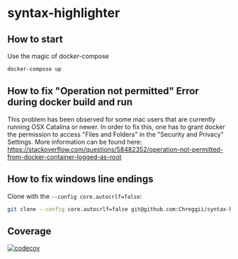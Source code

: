 # syntax-highlighter

## How to start

Use the magic of docker-compose

```bash
docker-compose up
```


## How to fix "Operation not permitted" Error during docker build and run
This problem has been observed for some mac users that are currently running OSX Catalina or newer. In order to fix this, one has to grant docker the permission to access "Files and Folders" in the "Security and Privacy" Settings. More information can be found here: https://stackoverflow.com/questions/58482352/operation-not-permitted-from-docker-container-logged-as-root

## How to fix windows line endings

Clone with the `--config core.autocrlf=false`:

```bash
git clone --config core.autocrlf=false git@github.com:Chreggii/syntax-highlighter.git
```


## Coverage
[![codecov](https://codecov.io/gh/Chreggii/syntax-highlighter/branch/dev/graph/badge.svg)](https://codecov.io/gh/Chreggii/syntax-highlighter)